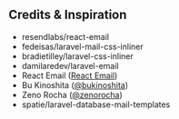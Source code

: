 ## Credits &amp; Inspiration

- resendlabs/react-email
- fedeisas/laravel-mail-css-inliner
- bradietilley/laravel-css-inliner
- damilaredev/laravel-email
- React Email ([React Email](https://github.com/resendlabs/react-email))
- Bu Kinoshita ([@bukinoshita](https://twitter.com/bukinoshita))
- Zeno Rocha ([@zenorocha](https://twitter.com/zenorocha))
- spatie/laravel-database-mail-templates